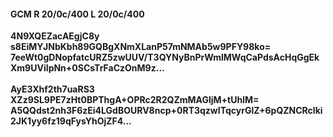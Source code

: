 #### GCM R 20/0c/400 L 20/0c/400
**4N9XQEZacAEgjC8y**<br/>**s8EiMYJNbKbh89GQBgXNmXLanP57mNMAb5w9PFY98ko=**<br/>**7eeWt0gDNopfatcURZ5zwUUV/T3QYNyBnPrWmlMWqCaPdsAcHqGgEkXm9UViIpNn+0SCsTrFaCzOnM9z...**<br/><br/>
**AyE3Xhf2th7uaRS3**<br/>**XZz9SL9PE7zHt0BPThgA+OPRc2R2QZmMAGljM+tUhlM=**<br/>**A5QQdst2nh3F6zEi4LGdBOURV8ncp+0RT3qzwITqcyrGlZ+6pQZNCRclki2JK1yy6fz19qFysYhOjZF4...**